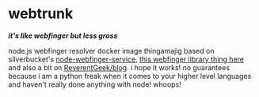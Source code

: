 # webtrunk
***it's like webfinger but less gross***

node.js webfinger resolver docker image thingamajig based on silverbucket's [node-webfinger-service](https://github.com/silverbucket/node-webfinger-service), [this webfinger library thing here](https://socialhub.activitypub.rocks/t/common-code-webfinger-library/657/5) and also a bit on [ReverentGeek/blog](https://github.com/reverentgeek/blog). i hope it works! no guarantees because i am a python freak when it comes to your higher level languages and haven't really done anything with node! whoops! 
